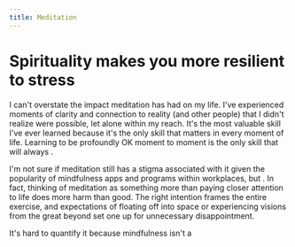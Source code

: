 ```yaml
---
title: Meditation
---
```


# Spirituality makes you more resilient to stress

I can't overstate the impact meditation has had on my life. I've experienced moments of clarity and connection to reality (and other people) that I didn't realize were possible, let alone within my reach. It's the most valuable skill I've ever learned because it's the only skill that matters in every moment of life. Learning to be profoundly OK moment to moment is the only skill that will always .

I'm not sure if meditation still has a stigma associated with it given the popularity of mindfulness apps and programs within workplaces, but . In fact, thinking of meditation as something more than paying closer attention to life does more harm than good. The right intention frames the entire exercise, and expectations of floating off into space or experiencing visions from the great beyond set one up for unnecessary disappointment.

 It's hard to quantify it because mindfulness isn't a 